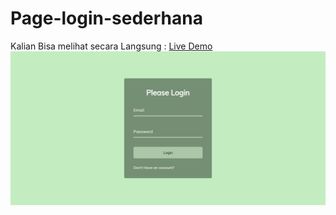 # Page-login-sederhana

Kalian Bisa melihat secara Langsung :  <a href="https://ahmadbadri25.github.io/Page-login-sederhana/">Live Demo</a>
<img src="https://github.com/ahmadbadri25/dokumentasi/blob/e9dcbd5ed16a398ac744febb3163e4d9c623761a/13.%20page-login.png" alt="" />
